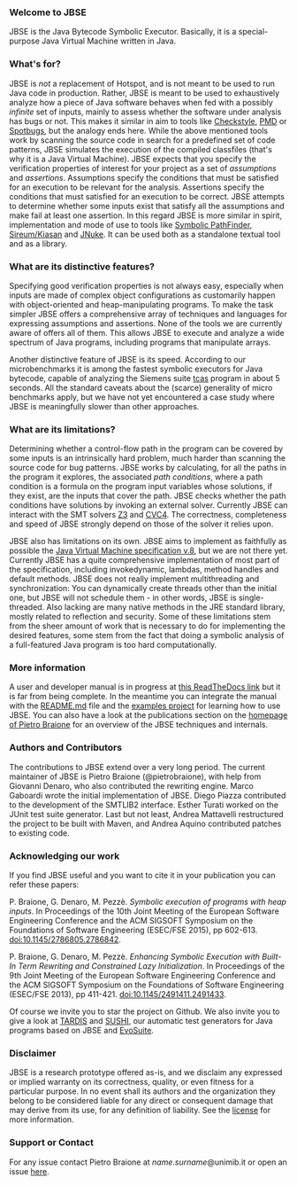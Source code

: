 ### Welcome to JBSE
JBSE is the Java Bytecode Symbolic Executor. Basically, it is a special-purpose Java Virtual Machine written in Java.

### What's for?
JBSE is *not* a replacement of Hotspot, and is not meant to be used to run Java code in production. Rather, JBSE is meant to be used to exhaustively analyze how a piece of Java software behaves when fed with a possibly *infinite* set of inputs, mainly to assess whether the software under analysis has bugs or not. This makes it similar in aim to tools like [Checkstyle](https://checkstyle.org/), [PMD](https://pmd.github.io/) or [Spotbugs](https://github.com/spotbugs/spotbugs), but the analogy ends here. While the above mentioned tools work by scanning the source code in search for a predefined set of code patterns, JBSE simulates the execution of the compiled classfiles (that's why it is a Java Virtual Machine). JBSE expects that you specify the verification properties of interest for your project as a set of *assumptions* and *assertions*. Assumptions specify the conditions that must be satisfied for an execution to be relevant for the analysis. Assertions specify the conditions that must satisfied for an execution to be correct. JBSE attempts to determine whether some inputs exist that satisfy all the assumptions and make fail at least one assertion. In this regard JBSE is more similar in spirit, implementation and mode of use to tools like [Symbolic PathFinder](https://github.com/SymbolicPathFinder/jpf-symbc), [Sireum/Kiasan](https://sireum.org/) and [JNuke](http://fmv.jku.at/jnuke/). It can be used both as a standalone textual tool and as a library. 

### What are its distinctive features?
Specifying good verification properties is not always easy, especially when inputs are made of complex object configurations as customarily happen with object-oriented and heap-manipulating programs. To make the task simpler JBSE offers a comprehensive array of techniques and languages for expressing assumptions and assertions. None of the tools we are currently aware of offers all of them. This allows JBSE to execute and analyze a wide spectrum of Java programs, including programs that manipulate arrays.

Another distinctive feature of JBSE is its speed. According to our microbenchmarks it is among the fastest symbolic executors for Java bytecode, capable of analyzing the Siemens suite [tcas](http://sir.unl.edu) program in about 5 seconds. All the standard caveats about the (scarce) generality of micro benchmarks apply, but we have not yet encountered a case study where JBSE is meaningfully slower than other approaches.

### What are its limitations?
Determining whether a control-flow path in the program can be covered by some inputs is an intrinsically hard problem, much harder than scanning the source code for bug patterns. JBSE works by calculating, for all the paths in the program it explores, the associated *path conditions*, where a path condition is a formula on the program input variables whose solutions, if they exist, are the inputs that cover the path. JBSE checks whether the path conditions have solutions by invoking an external solver. Currently JBSE can interact with the SMT solvers [Z3](https://github.com/Z3Prover/z3) and [CVC4](https://cvc4.github.io/). The correctness, completeness and speed of JBSE strongly depend on those of the solver it relies upon. 

JBSE also has limitations on its own. JBSE aims to implement as faithfully as possible the [Java Virtual Machine specification v.8](http://docs.oracle.com/javase/specs/jvms/se8/html/index.html), but we are not there yet. Currently JBSE has a quite comprehensive implementation of most part of the specification, including invokedynamic, lambdas, method handles and default methods. JBSE does not really implement multithreading and synchronization: You can dynamically create threads other than the initial one, but JBSE will not schedule them - in other words, JBSE is single-threaded. Also lacking are many native methods in the JRE standard library, mostly related to reflection and security. Some of these limitations stem from the sheer amount of work that is necessary to do for implementing the desired features, some stem from the fact that doing a symbolic analysis of a full-featured Java program is too hard computationally.

### More information
A user and developer manual is in progress at [this ReadTheDocs link](https://jbse-manual.readthedocs.io/) but it is far from being complete. In the meantime you can integrate the manual with the [README.md](https://github.com/pietrobraione/jbse/blob/master/README.md) file and the [examples project](https://github.com/pietrobraione/jbse-examples) for learning how to use JBSE. You can also have a look at the publications section on the [homepage of Pietro Braione](https://sites.google.com/site/pietrobraione) for an overview of the JBSE techniques and internals.

### Authors and Contributors
The contributions to JBSE extend over a very long period. The current maintainer of JBSE is Pietro Braione (@pietrobraione), with help from Giovanni Denaro, who also contributed the rewriting engine. Marco Gaboardi wrote the initial implementation of JBSE. Diego Piazza contributed to the development of the SMTLIB2 interface. Esther Turati worked on the JUnit test suite generator. Last but not least, Andrea Mattavelli restructured the project to be built with Maven, and Andrea Aquino contributed patches to existing code.

### Acknowledging our work
If you find JBSE useful and you want to cite it in your publication you can refer these papers:

P. Braione, G. Denaro, M. Pezzè. *Symbolic execution of programs with heap inputs*. In Proceedings of the 10th Joint Meeting of the European Software Engineering Conference and the ACM SIGSOFT Symposium on the Foundations of Software Engineering (ESEC/FSE 2015), pp 602-613. [doi:10.1145/2786805.2786842](https://doi.org/10.1145/2786805.2786842).

P. Braione, G. Denaro, M. Pezzè. *Enhancing Symbolic Execution with Built-In Term Rewriting and Constrained Lazy Initialization*. In Proceedings of the 9th Joint Meeting of the European Software Engineering Conference and the ACM SIGSOFT Symposium on the Foundations of Software Engineering (ESEC/FSE 2013), pp 411-421. [doi:10.1145/2491411.2491433](https://doi.org/10.1145/2491411.2491433).

Of course we invite you to star the project on Github. We also invite you to give a look at [TARDIS](https://github.com/pietrobraione/tardis) and [SUSHI](https://github.com/pietrobraione/sushi), our automatic test generators for Java programs based on JBSE and [EvoSuite](http://www.evosuite.org/).

### Disclaimer
JBSE is a research prototype offered as-is, and we disclaim any expressed or implied warranty on its correctness, quality, or even fitness for a particular purpose. In no event shall its authors and the organization they belong to be considered liable for any direct or consequent damage that may derive from its use, for any definition of liability. See the [license](https://github.com/pietrobraione/jbse/blob/master/LICENSE.txt) for more information.

### Support or Contact
For any issue contact Pietro Braione at *name*.*surname*@unimib.it or open an issue [here](https://github.com/pietrobraione/jbse/issues).
